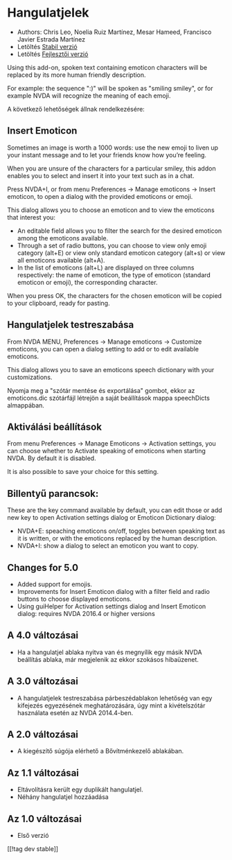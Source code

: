 # Hangulatjelek #

* Authors: Chris Leo, Noelia Ruiz Martínez, Mesar Hameed, Francisco Javier
  Estrada Martínez
* Letöltés [Stabil verzió][1]
* Letöltés [Fejlesztői verzió][2]

Using this add-on, spoken text containing emoticon characters will be
replaced by its more human friendly description.

For example: the sequence ":)" will be spoken as "smiling smiley", or for
example NVDA will recognize the meaning of each emoji.

A következő lehetőségek állnak rendelkezésére:

## Insert Emoticon ##

Sometimes an image is worth a 1000 words: use the new emoji to liven up your
instant message and to let your friends know how you’re feeling.

When you are unsure of the characters for a particular smiley, this addon
enables you to select and insert it into your text such as in a chat.

Press NVDA+I, or from menu Preferences -> Manage emoticons -> Insert emoticon, to open a dialog with the provided emoticons or emoji.

This dialog allows you to choose an emoticon and to view the emoticons that
interest you:

*	An editable field allows you to filter the search for the desired emoticon
  among the emoticons available.
*	Through a set of radio buttons, you can choose to view    only emoji category (alt+E) or view only standard emoticon category (alt+s) or view all emoticons available (alt+A).
*	In the list of emoticons (alt+L) are displayed  on three columns respectively: the name of emoticon, the type of emoticon (standard emoticon or emoji), the  corresponding character.

When you press OK, the characters for the chosen emoticon will be copied to
your clipboard, ready for pasting.

## Hangulatjelek testreszabása ##

From NVDA MENU, Preferences -> Manage emoticons -> Customize emoticons, you can open a dialog setting to add or to edit available emoticons.

This dialog allows you to save an emoticons speech dictionary with your
customizations.

Nyomja meg a "szótár mentése és exportálása" gombot, ekkor az emoticons.dic
szótárfájl létrejön a saját beállítások mappa speechDicts almappában.

## Aktiválási beállítások ##

From menu Preferences -> Manage Emoticons -> Activation settings, you can choose whether to Activate speaking of emoticons when starting NVDA. By default it is disabled.

It is also possible to save your choice for this setting.

## Billentyű parancsok: ##

These are the key command available by default, you can edit those or add
new key to open Activation settings dialog or Emoticon Dictionary dialog:

* NVDA+E: speaching emoticons on/off, toggles between speaking text as it is
  written, or with the emoticons replaced by the human description.
* NVDA+I: show a dialog to select an emoticon you want to copy.


## Changes for 5.0 ##

* Added support for emojis.
* Improvements for Insert Emoticon dialog with a filter field and radio
  buttons to choose displayed emoticons.
* Using guiHelper for Activation settings dialog and Insert Emoticon dialog:
  requires NVDA 2016.4 or higher versions

## A 4.0 változásai ##

* Ha a hangulatjel ablaka nyitva van és megnyílik egy másik NVDA beállítás
  ablaka, már megjelenik az ekkor szokásos hibaüzenet.


## A 3.0 változásai ##

* A hangulatjelek testreszabása párbeszédablakon lehetőség van egy kifejezés
  egyezésének meghatározására, úgy mint a kivételszótár használata esetén az
  NVDA 2014.4-ben.


## A 2.0 változásai ##

* A kiegészítő súgója elérhető a Bővítménkezelő ablakában.


## Az 1.1 változásai ##

* Eltávolításra került egy duplikált hangulatjel.
* Néhány hangulatjel hozzáadása

## Az 1.0 változásai ##

* Első verzió

[[!tag dev stable]]

[1]: http://addons.nvda-project.org/files/get.php?file=emo

[2]: http://addons.nvda-project.org/files/get.php?file=emo-dev
